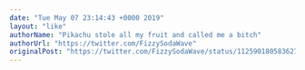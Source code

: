 ```yaml
---
date: "Tue May 07 23:14:43 +0000 2019"
layout: "like"
authorName: "Pikachu stole all my fruit and called me a bitch"
authorUrl: "https://twitter.com/FizzySodaWave"
originalPost: "https://twitter.com/FizzySodaWave/status/1125901805836279808"
---
```

